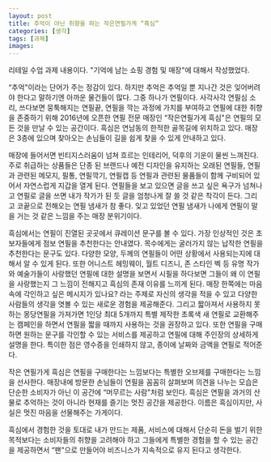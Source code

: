 ```yaml
---
layout: post
title: 추억이 아닌 취향을 파는 작은연필가게 “흑심”
categories: [생각]
tags: [과제]
images:
---
```


리테일 수업 과제 내용이다. "기억에 남는 쇼핑 경험 및 매장"에 대해서 작성했었다.

“추억"이라는 단어가 주는 정감이 있다. 하지만 추억은 추억일 뿐 지나간 것은 잊어버려야 한다고 말하기엔 아까운 물건들이 많다. 그중 하나가 연필이다. 사각사각 연필심 소리, 쓰다보면 뭉툭해지는 연필끝, 연필을 깍는 과정에 가치를 부여하고 연필에 대한 취향을 존중하기 위해 2016년에 오픈한 연필 전문 매장인 “작은연필가게 흑심"은 연필의 모든 것을 만날 수 있는 공간이다. 흑심은 연남동의 한적한 골목길에 위치하고 있다. 매장은 3층에 있으며 찾아오는 손님들이 길을 쉽게 찾을 수 있게 안내하고 있다.

매장에 들어서면 빈티지스러움이 넘쳐 흐르는 인테리어, 덕후의 기운이 물씬 느껴진다. 주로 취급하는 상품들은 단종 된 브랜드나 예전 디자인을 유지하는 오래된 연필들, 연필과 관련된 메모지, 필통, 연필깍기, 연필캡 등 연필과 관련된 물품들이 함께 구비되어 있어서 자연스럽게 지갑을 열게 된다. 연필들을 보고 있으면 글을 쓰고 싶은 욕구가 넘쳐나고 연필로 글을 쓰면 내가 작가가 된 듯 글을 엄청나게 잘 쓸 것 같은 착각이 든다. 그리고 코끝으로 전해오는 연필 냄새가 참 좋다. 잊고 있었던 연필 냄새가 나에게 연필이 말을 거는 것 같은 느낌을 주는 매장 분위기이다.

흑심에서는 연필이 진열된 곳곳에서 큐레이션 문구를 볼 수 있다. 가장 인상적인 것은 초보자들에게 점보 연필을 추천한다는 안내였다. 목수에게는 굴러가지 않는 납작한 연필을 추천한다는 문구도 있다. 다양한 모양, 두께의 연필들이 어떤 상황에서 사용되는지에 대해서 알 수 있게 된다. 또한 어니스트 헤밍웨이, 월트 디즈니, 존 스타인 벡 등 유명 작가와 예술가들이 사랑했던 연필에 대한 설명을 보면서 시필을 하다보면  그들이 왜 이 연필을 사랑했는지 그 느낌이 전해지고 흑심의 존재 이유를 느끼게 된다. 매장 한쪽에는 마음속에 각인하고 싶은 메시지가 있나요? 라는 주제로 자신의 생각을 적을 수 있고 다양한 사람들의 생각을 엿볼 수 있는 새로운 경험을 제공해준다. 그리고 짧아져서 사용하지 못하는 몽당연필을 가져가면 1인당 최대 5개까지 특별 제작한 초록색 새 연필로 교환해주는 캠페인을 하면서 연필을 짧을 때까지 사용하는 것을 권장하고 있다. 또한 연필을 구매하면 원하는 문구를 각인할 수 있는 서비스를 제공하고 연필에 대해 주인장의 상세하게 설명을 한다. 특이한 점은 영수증을 인쇄하지 않고, 종이에 날짜와 금액을 연필로 적어준다.

작은 연필가게 흑심은 연필을 구매한다는 느낌보다는 특별한 오브제를 구매한다는 느낌을 선사한다. 매장내에 방문한 손님들이 연필을 꼼꼼히 살펴보며 의견을 나누는 모습은 단순한 소비자가 아닌 이 공간에 “머무르는 사람"처럼 보인다. 흑심은 연필을 과거의 산물로 추억하는 것이 아니라 현재를 즐기는 멋진 공간을 제공한다. 이름은 흑심이지만, 사실은 멋진 마음을 선물해주는 가게이다.

흑심에서 경험한 것을 토대로 내가 만드는 제품, 서비스에 대해서 단순히 돈을 벌기 위한 목적보다는 소비자들의 취향을 고려해야 하고 그들에게 특별한 경험을 할 수 있는 공간을 제공하면서 “팬"으로 만들어야 비즈니스가 지속적으로 유지 된다고 생각한다.
